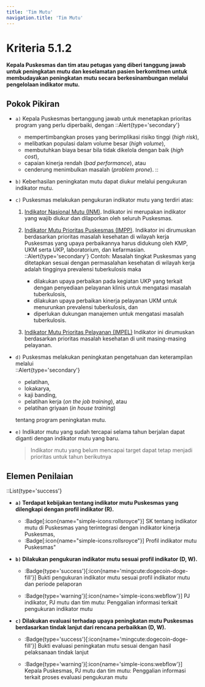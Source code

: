 ```yaml
---
title: 'Tim Mutu'
navigation.title: 'Tim Mutu'
---
```


# Kriteria 5.1.2 
**Kepala Puskesmas dan tim atau petugas yang diberi tanggung jawab untuk peningkatan mutu dan keselamatan pasien berkomitmen untuk membudayakan peningkatan mutu secara berkesinambungan melalui pengelolaan indikator mutu.** 



## Pokok Pikiran 

- `a)` Kepala Puskesmas bertanggung jawab untuk menetapkan prioritas program yang perlu diperbaiki, dengan 
  ::Alert{type='secondary'}
  - mempertimbangkan proses yang berimplikasi risiko tinggi (*high risk*), 
  - melibatkan populasi dalam volume besar (*high volume*), 
  - membutuhkan biaya besar bila tidak dikelola dengan baik (*high cost*), 
  - capaian kinerja rendah (*bad performance*), atau 
  - cenderung menimbulkan masalah (*problem prone*). 
  ::
- `b)` Keberhasilan peningkatan mutu dapat diukur melalui pengukuran indikator mutu. 

- `c)` Puskesmas melakukan pengukuran indikator mutu yang terdiri atas: 
  1. [Indikator Nasional Mutu (INM)](). Indikator ini merupakan indikator yang wajib diukur dan dilaporkan oleh seluruh Puskesmas. 
  1. [Indikator Mutu Prioritas Puskesmas (IMPP)](). Indikator ini dirumuskan berdasarkan prioritas masalah kesehatan di wilayah kerja Puskesmas yang upaya perbaikannya harus didukung oleh KMP, UKM serta UKP, laboratorium, dan kefarmasian. 
      ::Alert{type='secondary'}
      Contoh: Masalah tingkat Puskesmas yang ditetapkan sesuai dengan permasalahan  kesehatan  di wilayah kerja adalah tingginya prevalensi tuberkulosis maka 
       - dilakukan upaya perbaikan pada kegiatan UKP yang terkait dengan penyediaan pelayanan klinis untuk mengatasi masalah tuberkulosis, 
       - dilakukan upaya perbaikan kinerja pelayanan UKM untuk menurunkan prevalensi tuberkulosis, dan 
       - diperlukan dukungan manajemen untuk mengatasi masalah tuberkulosis. 


  1. [Indikator Mutu Prioritas Pelayanan (IMPEL)]() Indikator ini dirumuskan berdasarkan prioritas masalah kesehatan di unit masing-masing pelayanan. 

- `d)` Puskesmas melakukan peningkatan pengetahuan dan keterampilan  melalui  
  ::Alert{type='secondary'}
  - pelatihan,  
  - lokakarya,   
  - kaji banding, 
  - pelatihan kerja (*on the job training*), atau 
  - pelatihan griyaan (*in house training*) 
  
  tentang program peningkatan mutu. 

- `e)` Indikator mutu yang sudah tercapai selama tahun berjalan dapat diganti dengan indikator mutu yang baru. 
  > Indikator mutu yang belum mencapai target dapat tetap menjadi prioritas untuk tahun berikutnya 
 
## Elemen Penilaian 
::List{type='success'}
- **`a)` Terdapat kebijakan tentang indikator mutu Puskesmas yang dilengkapi dengan profil indikator (R).**

  - :Badge[:icon{name="simple-icons:rollsroyce"}] SK tentang indikator mutu di Puskesmas yang terintegrasi dengan indikator kinerja Puskesmas, 
  - :Badge[:icon{name="simple-icons:rollsroyce"}] Profil indikator mutu Puskesmas" 

- **`b)` Dilakukan pengukuran indikator mutu sesuai profil indikator (D, W).**

  - :Badge{type='success'}[:icon{name='mingcute:dogecoin-doge-fill'}] Bukti pengukuran indikator mutu sesuai profil indikator mutu dan periode pelaporan 
 
  - :Badge{type='warning'}[:icon{name='simple-icons:webflow'}] PJ indikator, PJ mutu dan tim mutu: Penggalian informasi terkait pengukuran indikator mutu 

- **`c)` Dilakukan evaluasi terhadap upaya peningkatan mutu Puskesmas berdasarkan tindak lanjut dari rencana perbaikkan (D, W).**

  - :Badge{type='success'}[:icon{name='mingcute:dogecoin-doge-fill'}] Bukti evaluasi peningkatan mutu sesuai dengan hasil pelaksanaan tindak lanjut 
 
  - :Badge{type='warning'}[:icon{name='simple-icons:webflow'}] Kepala Puskesmas, PJ mutu dan tim mutu: Penggalian informasi terkait proses evaluasi pengukuran mutu 
